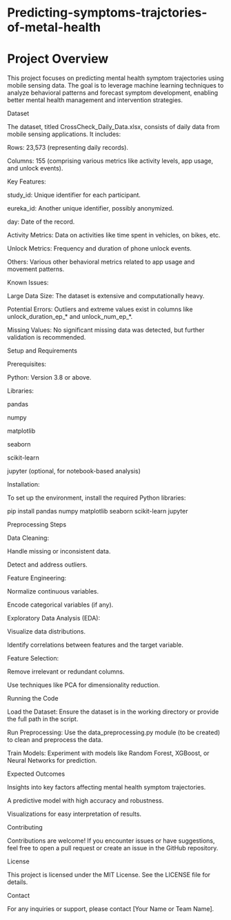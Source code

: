# Predicting-symptoms-trajctories-of-metal-health
# Project Overview

This project focuses on predicting mental health symptom trajectories using mobile sensing data. The goal is to leverage machine learning techniques to analyze behavioral patterns and forecast symptom development, enabling better mental health management and intervention strategies.

Dataset

The dataset, titled CrossCheck_Daily_Data.xlsx, consists of daily data from mobile sensing applications. It includes:

Rows: 23,573 (representing daily records).

Columns: 155 (comprising various metrics like activity levels, app usage, and unlock events).

Key Features:

study_id: Unique identifier for each participant.

eureka_id: Another unique identifier, possibly anonymized.

day: Date of the record.

Activity Metrics: Data on activities like time spent in vehicles, on bikes, etc.

Unlock Metrics: Frequency and duration of phone unlock events.

Others: Various other behavioral metrics related to app usage and movement patterns.

Known Issues:

Large Data Size: The dataset is extensive and computationally heavy.

Potential Errors: Outliers and extreme values exist in columns like unlock_duration_ep_* and unlock_num_ep_*.

Missing Values: No significant missing data was detected, but further validation is recommended.

Setup and Requirements

Prerequisites:

Python: Version 3.8 or above.

Libraries:

pandas

numpy

matplotlib

seaborn

scikit-learn

jupyter (optional, for notebook-based analysis)

Installation:

To set up the environment, install the required Python libraries:

pip install pandas numpy matplotlib seaborn scikit-learn jupyter

Preprocessing Steps

Data Cleaning:

Handle missing or inconsistent data.

Detect and address outliers.

Feature Engineering:

Normalize continuous variables.

Encode categorical variables (if any).

Exploratory Data Analysis (EDA):

Visualize data distributions.

Identify correlations between features and the target variable.

Feature Selection:

Remove irrelevant or redundant columns.

Use techniques like PCA for dimensionality reduction.

Running the Code

Load the Dataset:
Ensure the dataset is in the working directory or provide the full path in the script.

Run Preprocessing:
Use the data_preprocessing.py module (to be created) to clean and preprocess the data.

Train Models:
Experiment with models like Random Forest, XGBoost, or Neural Networks for prediction.

Expected Outcomes

Insights into key factors affecting mental health symptom trajectories.

A predictive model with high accuracy and robustness.

Visualizations for easy interpretation of results.

Contributing

Contributions are welcome! If you encounter issues or have suggestions, feel free to open a pull request or create an issue in the GitHub repository.

License

This project is licensed under the MIT License. See the LICENSE file for details.

Contact

For any inquiries or support, please contact [Your Name or Team Name].
